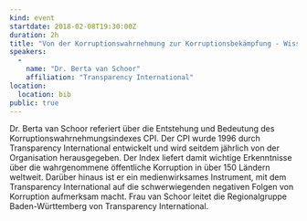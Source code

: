 ```yaml
---
kind: event
startdate: 2018-02-08T19:30:00Z
duration: 2h
title: "Von der Korruptionswahrnehmung zur Korruptionsbekämpfung - Wissen ist Macht"
speakers:
  -
    name: "Dr. Berta van Schoor"
    affiliation: "Transparency International"
location:
  location: bib
public: true
---
```

Dr. Berta van Schoor referiert über die Entstehung und Bedeutung des Korruptionswahrnehmungsindexes CPI. Der CPI wurde 1996 durch Transparency International entwickelt und wird seitdem jährlich von der Organisation herausgegeben. Der Index liefert damit wichtige Erkenntnisse über die wahrgenommene öffentliche Korruption in über 150 Ländern weltweit. Darüber hinaus ist er ein medienwirksames Instrument, mit dem Transparency International auf die schwerwiegenden negativen Folgen von Korruption aufmerksam macht. Frau van Schoor leitet die Regionalgruppe Baden-Württemberg von Transparency International.
